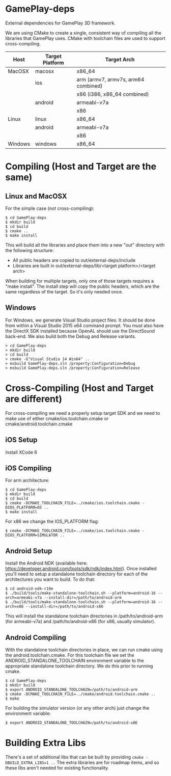 GamePlay-deps
=============

External dependencies for GamePlay 3D framework.

We are using CMake to create a single, consistent way of compiling all the
libraries that GamePlay uses.  CMake with toolchain files are used to support
cross-compiling.

| Host     | Target Platform             | Target Arch                            
|----------|-----------------------------|----------------------------------------
| MacOSX   | macosx                      | x86_64                                 
|          | ios                         | arm (armv7, armv7s, arm64 combined) 
|          |                             | x86 (i386, x86_64 combined)
|          | android                     | armeabi-v7a
|          |                             | x86
| Linux    | linux                       | x86_64
|          | android                     | armeabi-v7a
|          |                             | x86
| Windows  | windows                     | x86_64


# Compiling (Host and Target are the same)

## Linux and MacOSX

For the simple case (not cross-compiling):

```
$ cd GamePlay-deps
$ mkdir build
$ cd build
$ cmake ..
$ make install
```

This will build all the libraries and place them into a new "out" directory
with the following structure:

* All public headers are copied to out/external-deps/include
* Libraries are built in out/external-deps/lib/\<target platform\>/\<target arch\>

When building for multiple targets, only one of those targets requires a "make
install".  The install step will copy the public headers, which are the same
regardless of the target.  So it's only needed once.

## Windows

For Windows, we generate Visual Studio project files.  It should be done from
within a Visual Studio 2015 x64 command prompt.  You must also have the DirectX SDK
installed because OpenAL should use the DirectSound back-end.  We also build
both the Debug and Release variants. 

```
> cd GamePlay-deps
> mkdir build
> cd build
> cmake -G"Visual Studio 14 Win64" ..
> msbuild GamePlay-deps.sln /property:Configuration=Debug
> msbuild GamePlay-deps.sln /property:Configuration=Release
```

# Cross-Compiling (Host and Target are different)

For cross-compiling we need a properly setup target SDK and we need to make use
of either cmake/ios.toolchain.cmake or cmake/android.toolchain.cmake

## iOS Setup

Install XCode 6

## iOS Compiling

For arm architecture:

```
$ cd GamePlay-deps
$ mkdir build
$ cd build
$ cmake -DCMAKE_TOOLCHAIN_FILE=../cmake/ios.toolchain.cmake -DIOS_PLATFORM=OS ..
$ make install
```

For x86 we change the IOS_PLATFORM flag:

` $ cmake -DCMAKE_TOOLCHAIN_FILE=../cmake/ios.toolchain.cmake -DIOS_PLATFORM=SIMULATOR .. `

## Android Setup

Install the Android NDK (available here:
https://developer.android.com/tools/sdk/ndk/index.html).  Once installed you'll
need to setup a standalone toolchain directory for each of the architectures
you want to build.  To do that:

```
$ cd android-ndk-r10e
$ ./build/tools/make-standalone-toolchain.sh --platform=android-16 --arch=armeabi-v7a --install-dir=/path/to/android-arm
$ ./build/tools/make-standalone-toolchain.sh --platform=android-16 --arch=x86 --install-dir=/path/to/android-x86
```

This will install the standalone toolchain directories in 
/path/to/android-arm (for armeabi-v7a) and /path/to/android-x86 (for x86, usually simulator).

## Android Compiling

With the standalone toolchain directories in place, we can run cmake using the
android.toolchain.cmake.  For this toolchain file we set the
ANDROID_STANDALONE_TOOLCHAIN environment variable to the appropriate standalone
toolchain directory.  We do this prior to running cmake.

```
$ cd GamePlay-deps
$ mkdir build
$ export ANDROID_STANDALONE_TOOLCHAIN=/path/to/android-arm
$ cmake -DCMAKE_TOOLCHAIN_FILE=../cmake/android.toolchain.cmake ..
$ make
```

For building the simulator version (or any other arch) just change the
environment variable:

` $ export ANDROID_STANDALONE_TOOLCHAIN=/path/to/android-x86 `

# Building Extra Libs

There's a set of additional libs that can be built by providing `cmake
-DBUILD_EXTRA_LIBS=1 ..` The extra libraries are for roadmap items, and so
these libs aren't needed for existing functionality.
